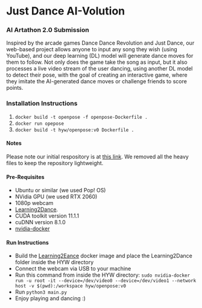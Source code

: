# Just Dance AI-Volution

### AI Artathon 2.0 Submission

Inspired by the arcade games Dance Dance Revolution and Just Dance, our web-based project allows anyone to input any song they wish (using YouTube), and our deep learning (DL) model will generate dance moves for them to follow. Not only does the game take the song as input, but it also processes a live video stream of the user dancing, using another DL model to detect their pose, with the goal of creating an interactive game, where they imitate the AI-generated dance moves or challenge friends to score points.

### Installation Instructions

1. `docker build -t openpose -f openpose-Dockerfile .`
2. `docker run opepose`
3. `docker build -t hyw/openpose:v0 Dockerfile .`

#### Notes

Please note our initial respository is at [this link](https://github.com/fareskalaboud/oldHYW/). We removed all the heavy files to keep the repository lightweight.

#### Pre-Requisites

- Ubuntu or similar (we used Pop! OS)
- NVidia GPU (we used RTX 2060)
- 1080p webcam
- [Learning2Dance](https://github.com/verlab/Learning2Dance_CAG_2020).
- CUDA toolkit version 11.1.1
- cuDNN version 8.1.0
- [nvidia-docker](https://github.com/NVIDIA/nvidia-docker)
#### Run Instructions

- Build the [Learning2Eance](https://github.com/verlab/Learning2Dance_CAG_2020) docker image and place the Learning2Dance folder inside the HYW directory
- Connect the webcam via USB to your machine
- Run this command from inside the HYW directory: `sudo nvidia-docker run -u root -it --device=/dev/video0 --device=/dev/video1 --network host -v $(pwd):/workspace hyw/openpose:v0` 
- Run `python3 main.py`
- Enjoy playing and dancing :)
